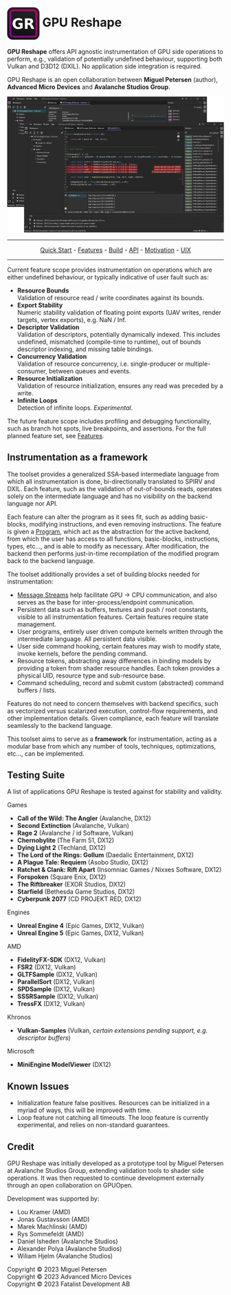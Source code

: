 <h1><img align="center" height="75" src="/Source/UIX/Studio/Resources/Icons/Icon_Frame.png"> <a>GPU Reshape</a></h1>

**GPU Reshape** offers API agnostic instrumentation of GPU side operations to perform, e.g., validation of potentially undefined behaviour, supporting both Vulkan and D3D12 (DXIL).
No application side integration is required.

GPU Reshape is an open collaboration between **Miguel Petersen** (author), **Advanced Micro Devices** and **Avalanche Studios Group**.

![Cover.png](Documentation/Resources/Images/Cover.png)

---

<p align="center">
  <a href="Documentation/QuickStart.md">Quick Start</a> -
  <a href="Documentation/Features.md">Features</a> -
  <a href="Documentation/Build.md">Build</a> -
  <a href="Documentation/API.md">API</a> -
  <a href="Documentation/Motivation.md">Motivation</a> -
  <a href="Documentation/UIX.md">UIX</a>
</p>

---

Current feature scope provides instrumentation on operations which are either undefined behaviour, or typically indicative of user fault such as:

- **Resource Bounds** </br> Validation of resource read / write coordinates against its bounds.
- **Export Stability** </br> Numeric stability validation of floating point exports (UAV writes, render targets, vertex exports), e.g. NaN / Inf.
- **Descriptor Validation** </br> Validation of descriptors, potentially dynamically indexed. This includes undefined, mismatched (compile-time to runtime), out of bounds descriptor indexing, and missing table bindings.
- **Concurrency Validation** </br> Validation of resource concurrency, i.e. single-producer or multiple-consumer, between queues and events.
- **Resource Initialization** </br> Validation of resource initialization, ensures any read was preceded by a write.
- **Infinite Loops** </br> Detection of infinite loops. _Experimental_.

The future feature scope includes profiling and debugging functionality, such as branch hot spots, live breakpoints, and assertions. 
For the full planned feature set, see [Features](Documentation/Features.md).

## Instrumentation as a framework

The toolset provides a generalized SSA-based intermediate language from which all instrumentation is done, bi-directionally translated to SPIRV and DXIL.
Each feature, such as the validation of out-of-bounds reads, operates solely on the intermediate language and has no visibility on the backend language nor API.

Each feature can alter the program as it sees fit, such as adding basic-blocks, modifying instructions, and even removing instructions. The feature is given a [Program](Documentation/API/IL.md), which
act as the abstraction for the active backend, from which the user has access to all functions, basic-blocks, instructions, types, etc..., and is able to modify as necessary.
After modification, the backend then performs just-in-time recompilation of the modified program back to the backend language.

The toolset additionally provides a set of building blocks needed for instrumentation:

- [Message Streams](Documentation/API/Message.md) help facilitate GPU -> CPU communication, and also serves as the base for inter-process/endpoint communication.
- Persistent data such as buffers, textures and push / root constants, visible to all instrumentation features. Certain features require state management.
- User programs, entirely user driven compute kernels written through the intermediate language. All persistent data visible.
- User side command hooking, certain features may wish to modify state, invoke kernels, before the pending command.
- Resource tokens, abstracting away differences in binding models by providing a token from shader resource handles. Each token provides a physical UID, resource type and sub-resource base.
- Command scheduling, record and submit custom (abstracted) command buffers / lists.

Features do not need to concern themselves with backend specifics, such as vectorized versus scalarized execution, control-flow requirements, and other implementation details. Given compliance, each feature
will translate seamlessly to the backend language.

This toolset aims to serve as a **framework** for instrumentation, acting as a modular base from which any number of tools, techniques, optimizations, etc..., can be implemented. 

## Testing Suite

A list of applications GPU Reshape is tested against for stability and validity.

Games
- **Call of the Wild: The Angler** (Avalanche, DX12)
- **Second Extinction** (Avalanche, Vulkan)
- **Rage 2** (Avalanche / id Software, Vulkan)
- **Chernobylite** (The Farm 51, DX12)
- **Dying Light 2** (Techland, DX12)
- **The Lord of the Rings: Gollum** (Daedalic Entertainment, DX12)
- **A Plague Tale: Requiem** (Asobo Studio, DX12)
- **Ratchet & Clank: Rift Apart** (Insomniac Games / Nixxes Software, DX12)
- **Forspoken** (Square Enix, DX12)
- **The Riftbreaker** (EXOR Studios, DX12)
- **Starfield** (Bethesda Game Studios, DX12)
- **Cyberpunk 2077** (CD PROJEKT RED, DX12)

Engines
- **Unreal Engine 4** (Epic Games, DX12, Vulkan)
- **Unreal Engine 5** (Epic Games, DX12, Vulkan)

AMD
- **FidelityFX-SDK** (DX12, Vulkan)
- **FSR2** (DX12, Vulkan)
- **GLTFSample** (DX12, Vulkan)
- **ParallelSort** (DX12, Vulkan)
- **SPDSample** (DX12, Vulkan)
- **SSSRSample** (DX12, Vulkan)
- **TressFX** (DX12, Vulkan)

Khronos
- **Vulkan-Samples** (Vulkan, *certain extensions pending support, e.g. descriptor buffers*)

Microsoft
- **MiniEngine ModelViewer** (DX12)

## Known Issues

- Initialization feature false positives. Resources can be initialized in a myriad of ways, this will be improved with time.
- Loop feature not catching all timeouts. The loop feature is currently experimental, and relies on non-standard guarantees.

## Credit

GPU Reshape was initially developed as a prototype tool by Miguel Petersen at Avalanche Studios Group, extending validation tools to shader side operations.
It was then requested to continue development externally through an open collaboration on GPUOpen.

Development was supported by:

- Lou Kramer (AMD)
- Jonas Gustavsson (AMD)
- Marek Machlinski (AMD)
- Rys Sommefeldt (AMD)
- Daniel Isheden (Avalanche Studios)
- Alexander Polya (Avalanche Studios)
- Wiliam Hjelm (Avalanche Studios)

Copyright © 2023 Miguel Petersen
</br>
Copyright © 2023 Advanced Micro Devices
</br>
Copyright © 2023 Fatalist Development AB
